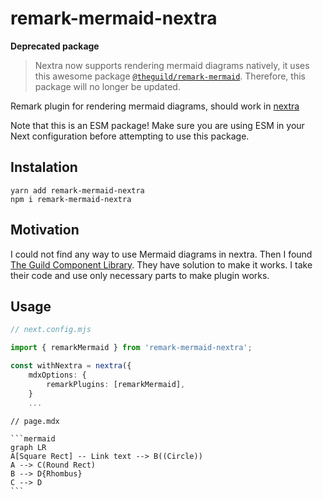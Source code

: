 # remark-mermaid-nextra

**Deprecated package**
> Nextra now supports rendering mermaid diagrams natively, it uses this awesome package [`@theguild/remark-mermaid`](https://www.npmjs.com/package/@theguild/remark-mermaid). Therefore, this package will no longer be updated.

Remark plugin for rendering mermaid diagrams, should work in [nextra](https://github.com/shuding/nextra)

Note that this is an ESM package!
Make sure you are using ESM in your Next configuration before attempting to use
this package.

## Instalation

`yarn add remark-mermaid-nextra` \
`npm i remark-mermaid-nextra`

## Motivation

I could not find any way to use Mermaid diagrams in nextra.
Then I found [The Guild Component Library](https://github.com/the-guild-org/docs). They have solution to make it works.
I take their code and use only necessary parts to make plugin works.

## Usage

```ts
// next.config.mjs

import { remarkMermaid } from 'remark-mermaid-nextra';

const withNextra = nextra({
    mdxOptions: {
        remarkPlugins: [remarkMermaid],
    }
    ...
```

~~~mdx
// page.mdx

```mermaid
graph LR
A[Square Rect] -- Link text --> B((Circle))
A --> C(Round Rect)
B --> D{Rhombus}
C --> D
```
~~~
